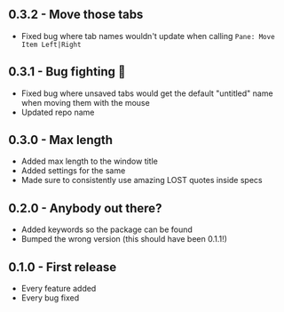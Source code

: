 ## 0.3.2 - Move those tabs
- Fixed bug where tab names wouldn't update when calling `Pane: Move Item Left|Right`

## 0.3.1 - Bug fighting :facepunch:
- Fixed bug where unsaved tabs would get the default "untitled" name when moving them with the mouse
- Updated repo name

## 0.3.0 - Max length
- Added max length to the window title
- Added settings for the same
- Made sure to consistently use amazing LOST quotes inside specs

## 0.2.0 - Anybody out there?
- Added keywords so the package can be found
- Bumped the wrong version (this should have been 0.1.1!)

## 0.1.0 - First release
- Every feature added
- Every bug fixed
